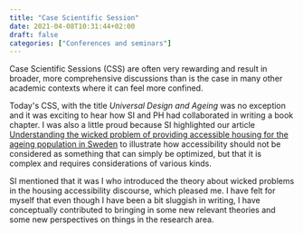 ```yaml
---
title: "Case Scientific Session"
date: 2021-04-08T10:31:44+02:00
draft: false
categories: ["Conferences and seminars"]
---
```


Case Scientific Sessions (CSS) are often very rewarding and result in broader, more comprehensive discussions than is the case in many other academic contexts where it can feel more confined. 

Today's CSS, with the title *Universal Design and Ageing* was no exception and it was exciting to hear how SI and PH had collaborated in writing a book chapter. I was also a little proud because SI highlighted our article  [Understanding the wicked problem of providing accessible housing for the ageing population in Sweden](/pdfs/jonsson2021.pdf) to illustrate how accessibility should not be considered as something that can simply be optimized, but that it is complex and requires considerations of various kinds. 

SI mentioned that it was I who introduced the theory about wicked problems in the housing accessibility discourse, which pleased me. I have felt for myself that even though I have been a bit sluggish in writing, I have conceptually contributed to bringing in some new relevant theories and some new perspectives on things in the research area. 

<!-- I also took some notes at the seminar which you can find here. 

PH and SI have written, are rather are about to finish a chapter in a book which unfortunately I did not get the name of but that will be published later this year on Studentlitteratur. Anyway, in their chapter they try to explain the differences between *accessibility* and *universal design*.

PH started out this seminar by presenting the universal design perspective. He explained that it is more of a mindset, rather than a simple measure, and gave an illustrative 

Seminar on the book chapter in May. Only seminar for authors and exoernal revisors. It is going to be delivered to studentlitteratur on September 1. 

Book i 750 pages. We will have a seminar on that.. 

SI gave the accessibility perspective, explaining that her starting point into accessibility on an academic level. Unfortunately, she said that ...

The table from our wicked problem article...
wicked problem

universal design is very much about the process...

PH - reflections on writing the chapter. Accessibility is not just objective and measurable but there are other aspects... we have expanded the understandings...

Fråga från Kiran: What would you like to add to accessibility in terms of subjectivity?

PH: Accessibility gets final shape in a lived situation, and there stigma is part of it. Example coffee shop photograph. Aspects not ust about being able to access but also aspects of society's view. He said that he would like to add 'stigma'.

OJ suggested to add aesthetics and emotions because that will add stigma to it. 

PH say that one contruibution is that accessibility and usability where you have a more predefined... while UD doesn't have it... the development that OJ suggest is something that can be considered relevant and a way to expand the bubble even further.

CM ... ue mentioned and that is actually wider than usability... she also mentioned 'sustainable'

I found an interesting [licentiate thesis](/pdfs/ayers2020.pdf) which links sustainability and wicked problems.


PH recommended the following [article](/pdfs/ericsson2020.pdf).

https://www.mdpi.com/2071-1050/12/22/9561

https://www.mdpi.com/2071-1050/12/22/9561

lets use lth funding to support younger resarchers to go into universal design.

tagrget call from vice-chancellor, ...sustainability... let us know 
-->
